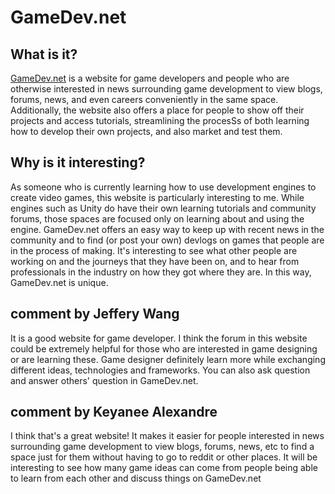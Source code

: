 # GameDev.net

## What is it?

[GameDev.net](gamedev.net) is a website for game developers and people who are otherwise interested in news surrounding game development to view blogs, forums, news, and even careers conveniently in the same space. Additionally, the website also offers a place for people to show off their projects and access tutorials, streamlining the procesSs of both learning how to develop their own projects, and also market and test them. 

## Why is it interesting?

As someone who is currently learning how to use development engines to create video games, this website is particularly interesting to me. While engines such as Unity do have their own learning tutorials and community forums, those spaces are focused only on learning about and using the engine. GameDev.net offers an easy way to keep up with recent news in the community and to find (or post your own) devlogs on games that people are in the process of making. It's interesting to see what other people are working on and the journeys that they have been on, and to hear from professionals in the industry on how they got where they are. In this way, GameDev.net is unique.

## comment by Jeffery Wang
It is a good website for game developer. I think the forum in this website could be extremely helpful for those who are interested in game designing or are learning these. Game designer definitely learn more while exchanging different ideas, technologies and frameworks. You can also ask question and answer others' question in GameDev.net.

## comment by Keyanee Alexandre
I think that's a great website! It makes it easier for people interested in news surrounding game development to view blogs, forums, news, etc to find a space just for them without having to go to reddit or other places. It will be interesting to see how many game ideas can come from people being able to learn from each other and discuss things on GameDev.net
